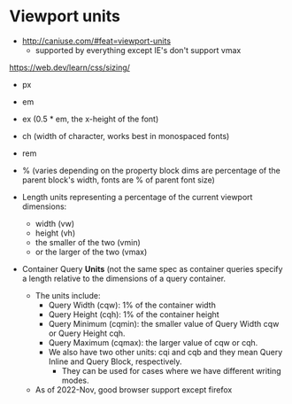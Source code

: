 # Viewport units

- http://caniuse.com/#feat=viewport-units
    - supported by everything except IE's don't support vmax

https://web.dev/learn/css/sizing/

- px
- em
- ex (0.5 \* em, the x-height of the font)
- ch (width of character, works best in monospaced fonts)
- rem
- % (varies depending on the property block dims are percentage of the parent
  block's width, fonts are % of parent font size)
- Length units representing a percentage of the current viewport dimensions:
    - width (vw)
    - height (vh)
    - the smaller of the two (vmin)
    - or the larger of the two (vmax)

- Container Query **Units** (not the same spec as container queries specify a
  length relative to the dimensions of a query container.
    - The units include:
        - Query Width (cqw): 1% of the container width
        - Query Height (cqh): 1% of the container height
        - Query Minimum (cqmin): the smaller value of Query Width cqw or Query
          Height cqh.
        - Query Maximum (cqmax): the larger value of cqw or cqh.
        - We also have two other units: cqi and cqb and they mean Query Inline
          and Query Block, respectively.
            - They can be used for cases where we have different writing modes.
    - As of 2022-Nov, good browser support except firefox
